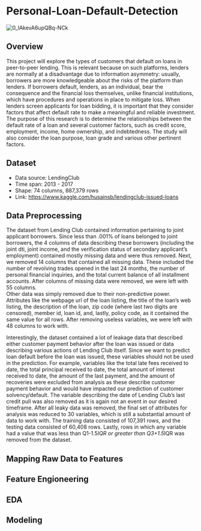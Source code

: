 # Personal-Loan-Default-Detection
![0_lAkevA6upQBq-NCk](https://user-images.githubusercontent.com/62194058/136675162-74e514ec-f6d2-4972-9110-74737937a999.jpeg)


## Overview
This project will explore the types of customers that default on loans in peer-to-peer lending. This is relevant because on such platforms, lenders are normally at a disadvantage due to information asymmetry: usually, borrowers are more knowledgeable about the risks of the platform than lenders. If borrowers default, lenders, as an individual, bear the consequence and the financial loss themselves, unlike financial institutions, which have procedures and operations in place to mitigate loss. When lenders screen applicants for loan bidding, it is important that they consider factors that affect default rate to make a meaningful and reliable investment. The purpose of this research is to determine the relationships between the default rate of a loan and several customer factors, such as credit score, employment, income, home ownership, and indebtedness. The study will also consider the loan purpose, loan grade and various other pertinent factors.

## Dataset
* Data source: LendingClub
* Time span: 2013 - 2017
* Shape: 74 columns, 887,379 rows
* Link: https://www.kaggle.com/husainsb/lendingclub-issued-loans

## Data Preprocessing
The dataset from Lending Club contained information pertaining to joint applicant borrowers. Since less than .001% of loans belonged to joint borrowers, the 4 columns of data describing these borrowers (including the joint dti, joint income, and the verification status of secondary applicant’s employment) contained mostly missing data and were thus removed. Next, we removed 14 columns that contained all missing data.  These included the number of revolving trades opened in the last 24 months, the number of personal financial inquiries, and the total current balance of all installment accounts. After columns of missing data were removed, we were left with 55 columns.  
Other data was simply removed due to their non-predictive power. Attributes like the webpage url of the loan listing, the title of the loan’s web listing, the description of the loan, zip code (where last two digits are censored), member id, loan id, and, lastly, policy code, as it contained the same value for all rows. After removing useless variables, we were left with 48 columns to work with.

Interestingly, the dataset contained a lot of leakage data that described either customer payment behavior after the loan was issued or data describing various actions of Lending Club itself. Since we want to predict loan default before the loan was issued, these variables should not be used in the prediction. For example, variables like the total late fees received to date, the total principal received to date, the total amount of interest received to date, the amount of the last payment, and the amount of recoveries were excluded from analysis as these describe customer payment behavior and would have impacted our prediction of customer solvency/default.  The variable describing the date of Lending Club’s last credit pull was also removed as it is again not an event in our desired timeframe. After all leaky data was removed, the final set of attributes for analysis was reduced to 30 variables, which is still a substantial amount of data to work with. The training data consisted of 107,391 rows, and the testing data consisted of 60,408 rows. Lastly, rows in which any variable had a value that was less than Q1-1.5*IQR or greater than  Q3+1.5*IQR was removed from the dataset.

## Mapping Raw Data to Features



## Feature Engioneering


## EDA


## Modeling
